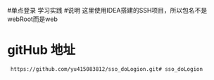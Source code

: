#单点登录
    学习实践
#说明
    这里使用IDEA搭建的SSH项目，所以包名不是webRoot而是web
# gitHub 地址
     https://github.com/yu415083812/sso_doLogion.git# sso_doLogion

